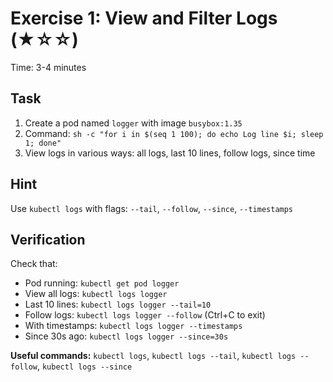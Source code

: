 # Exercise 1: View and Filter Logs (★☆☆)

Time: 3-4 minutes

## Task

1. Create a pod named `logger` with image `busybox:1.35`
2. Command: `sh -c "for i in $(seq 1 100); do echo Log line $i; sleep 1; done"`
3. View logs in various ways: all logs, last 10 lines, follow logs, since time

## Hint

Use `kubectl logs` with flags: `--tail`, `--follow`, `--since`, `--timestamps`

## Verification

Check that:

- Pod running: `kubectl get pod logger`
- View all logs: `kubectl logs logger`
- Last 10 lines: `kubectl logs logger --tail=10`
- Follow logs: `kubectl logs logger --follow` (Ctrl+C to exit)
- With timestamps: `kubectl logs logger --timestamps`
- Since 30s ago: `kubectl logs logger --since=30s`

**Useful commands:** `kubectl logs`, `kubectl logs --tail`, `kubectl logs --follow`, `kubectl logs --since`

